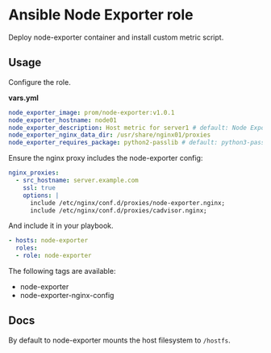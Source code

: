 # Ansible Node Exporter role

Deploy node-exporter container and install custom metric script.

## Usage

Configure the role.

**vars.yml**

```yml
node_exporter_image: prom/node-exporter:v1.0.1
node_exporter_hostname: node01
node_exporter_description: Host metric for server1 # default: Node Exporter
node_exporter_nginx_data_dir: /usr/share/nginx01/proxies
node_exporter_requires_package: python2-passlib # default: python3-passlib
```

Ensure the nginx proxy includes the node-exporter config:

```yml
nginx_proxies:
  - src_hostname: server.example.com
    ssl: true
    options: |
      include /etc/nginx/conf.d/proxies/node-exporter.nginx;
      include /etc/nginx/conf.d/proxies/cadvisor.nginx;
```

And include it in your playbook.

```yml
- hosts: node-exporter
  roles:
  - role: node-exporter
```

The following tags are available:

* node-exporter
* node-exporter-nginx-config

## Docs

By default to node-exporter mounts the host filesystem to `/hostfs`.